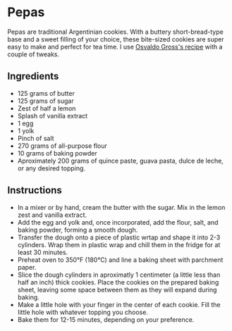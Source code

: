 # Pepas

Pepas are traditional Argentinian cookies. With a buttery short-bread-type base and a sweet filling of your choice, these bite-sized cookies are super easy to make and perfect for tea time. I use <a href="https://elgourmet.com/recetas/pepitas/" target="_blank"> Osvaldo Gross's recipe</a> with a couple of tweaks. 

## Ingredients
- 125 grams of butter
- 125 grams of sugar
- Zest of half a lemon
- Splash of vanilla extract
- 1 egg
- 1 yolk
- Pinch of salt
- 270 grams of all-purpose flour
- 10 grams of baking powder
- Aproximately 200 grams of quince paste, guava pasta, dulce de leche, or any desired topping.


## Instructions
- In a mixer or by hand, cream the butter with the sugar. Mix in the lemon zest and vanilla extract.
- Add the egg and yolk and, once incorporated, add the flour, salt, and baking powder, forming a smooth dough.
- Transfer the dough onto a piece of plastic wrtap and shape it into 2-3 cylinders. Wrap them in plastic wrap and chill them in the fridge for at least 30 minutes.
- Preheat oven to 350°F (180°C) and line a baking sheet with parchment paper.
- Slice the dough cylinders in aproximatly 1 centimeter (a little less than half an inch) thick cookies.  Place the cookies on the prepared baking sheet, leaving some space between them as they will expand during baking. 
- Make a little hole with your finger in the center of each cookie. Fill the little hole with whatever topping you choose.
- Bake them for 12-15 minutes, depending on your preference.